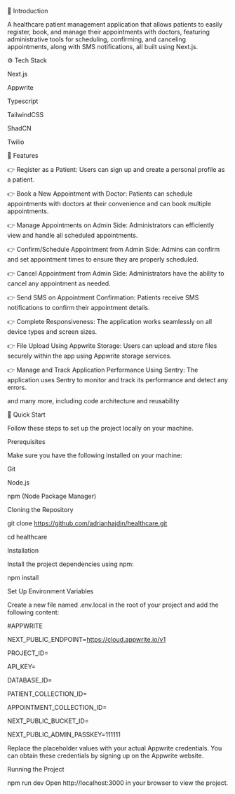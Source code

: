 🤖 Introduction


A healthcare patient management application that allows patients to easily register, book, and manage their appointments with doctors, featuring administrative tools for scheduling, confirming, and canceling appointments, along with SMS notifications, all built using Next.js.


⚙️ Tech Stack


Next.js

Appwrite

Typescript

TailwindCSS

ShadCN

Twilio


🔋 Features


👉 Register as a Patient: Users can sign up and create a personal profile as a patient.

👉 Book a New Appointment with Doctor: Patients can schedule appointments with doctors at their convenience and can book multiple appointments.

👉 Manage Appointments on Admin Side: Administrators can efficiently view and handle all scheduled appointments.

👉 Confirm/Schedule Appointment from Admin Side: Admins can confirm and set appointment times to ensure they are properly scheduled.

👉 Cancel Appointment from Admin Side: Administrators have the ability to cancel any appointment as needed.

👉 Send SMS on Appointment Confirmation: Patients receive SMS notifications to confirm their appointment details.

👉 Complete Responsiveness: The application works seamlessly on all device types and screen sizes.

👉 File Upload Using Appwrite Storage: Users can upload and store files securely within the app using Appwrite storage services.

👉 Manage and Track Application Performance Using Sentry: The application uses Sentry to monitor and track its performance and detect any errors.

and many more, including code architecture and reusability

🤸 Quick Start


Follow these steps to set up the project locally on your machine.

Prerequisites


Make sure you have the following installed on your machine:

Git

Node.js

npm (Node Package Manager)

Cloning the Repository

git clone https://github.com/adrianhajdin/healthcare.git

cd healthcare

Installation

Install the project dependencies using npm:

npm install

Set Up Environment Variables

Create a new file named .env.local in the root of your project and add the following content:

#APPWRITE

NEXT_PUBLIC_ENDPOINT=https://cloud.appwrite.io/v1

PROJECT_ID=

API_KEY=

DATABASE_ID=

PATIENT_COLLECTION_ID=

APPOINTMENT_COLLECTION_ID=

NEXT_PUBLIC_BUCKET_ID=

NEXT_PUBLIC_ADMIN_PASSKEY=111111

Replace the placeholder values with your actual Appwrite credentials. You can obtain these credentials by signing up on the Appwrite website.

Running the Project

npm run dev
Open http://localhost:3000 in your browser to view the project.
